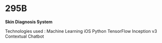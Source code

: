 # 295B
<b> Skin Diagnosis System</b>

Technologies used : 
Machine Learning
iOS
Python
TensorFlow
Inception v3
Contextual Chatbot
